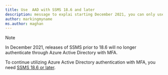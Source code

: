 ```yaml
---
title: Use  AAD with SSMS 18.6 and later
description: message to explai starting December 2021, you can only use AAD with SSMS 18.6 amd later
author: markingmyname
ms.author: maghan
---
```


> [!NOTE]
> In December 2021, releases of SSMS prior to 18.6 will no longer authenticate through Azure Active Directory with MFA.
>
> To continue utilizing Azure Active Directory authentication with MFA, you need [SSMS 18.6 or later](../ssms/download-sql-server-management-studio-ssms.md).
